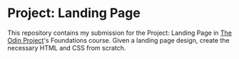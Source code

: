 # Project: Landing Page
This repository contains my submission for the Project: Landing Page in [The Odin Project](https://www.theodinproject.com/)'s Foundations course. Given a landing page design, create the necessary HTML and CSS from scratch.
